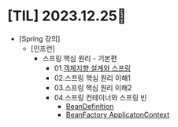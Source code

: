 # [TIL] 2023.12.25📒

* [Spring 강의]
  * [인프런]
    * 스프링 핵심 원리 - 기본편
      * 01.[객체지향 설계와 스프링](../Study/Spring/객체지향설계와스프링.md)
      * 02.스프링 핵심 원리 이해1
      * 03.스프링 핵심 원리 이해2
      * 04.스프링 컨테이너와 스프링 빈
        * [BeanDefinition](../Study/Spring/BeanDefinition.md)
        * [BeanFactory ApplicatonContext](Study/Spring/BeanFactory와ApplicationContext.md)
